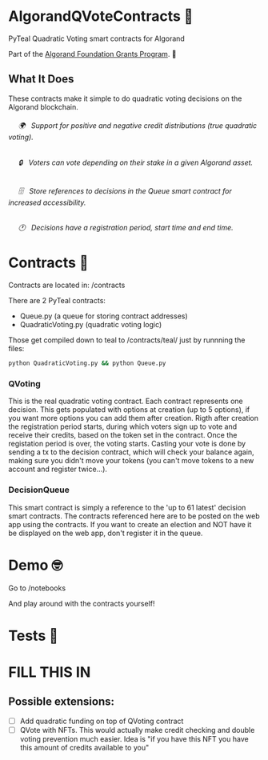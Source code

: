 # AlgorandQVoteContracts 💎
PyTeal Quadratic Voting smart contracts for Algorand

Part of the [Algorand Foundation Grants Program](https://algorand.foundation/grants-program). 💸

## What It Does
These contracts make it simple to do quadratic voting decisions on the Algorand blockchain.

###### &nbsp;&nbsp;&nbsp;&nbsp; 🌍 &nbsp; Support for positive and negative credit distributions (true quadratic voting).
######  &nbsp;&nbsp;&nbsp;&nbsp; 🔒 &nbsp; Voters can vote depending on their stake in a given Algorand asset.
###### &nbsp;&nbsp;&nbsp;&nbsp; 🗄️ &nbsp; Store references to decisions in the Queue smart contract for increased accessibility.
######  &nbsp;&nbsp;&nbsp;&nbsp; 🕐 &nbsp; Decisions have a registration period, start time and end time.

# Contracts :scroll:
Contracts are located in: /contracts

There are 2 PyTeal contracts:
- Queue.py (a queue for storing contract addresses)
- QuadraticVoting.py (quadratic voting logic)

Those get compiled down to teal to /contracts/teal/ just by runnning the files:
```bash
python QuadraticVoting.py && python Queue.py
```

### QVoting
This is the real quadratic voting contract. Each contract represents one decision. This gets populated with options at creation (up to 5 options), if you want more options you can add them after creation. Rigth after creation the registration period starts, during which voters sign up to vote and receive their credits, based on the token set in the contract. Once the registation period is over, the voting starts. Casting your vote is done by sending a tx to the decision contract, which will check your balance again, making sure you didn't move your tokens (you can't move tokens to a new account and register twice...). 

### DecisionQueue
This smart contract is simply a reference to the 'up to 61 latest' decision smart contracts. The contracts referenced here are to be posted on the web app using the contracts. If you want to create an election and NOT have it be displayed on the web app, don't register it in the queue. 

# Demo 🤓
Go to /notebooks

And play around with the contracts yourself!

# Tests :test_tube:
# FILL THIS IN

## Possible extensions:
- [ ] Add quadratic funding on top of QVoting contract
- [ ] QVote with NFTs. This would actually make credit checking and double voting prevention much easier. Idea is "if you have this NFT you have this amount of credits available to you" 
